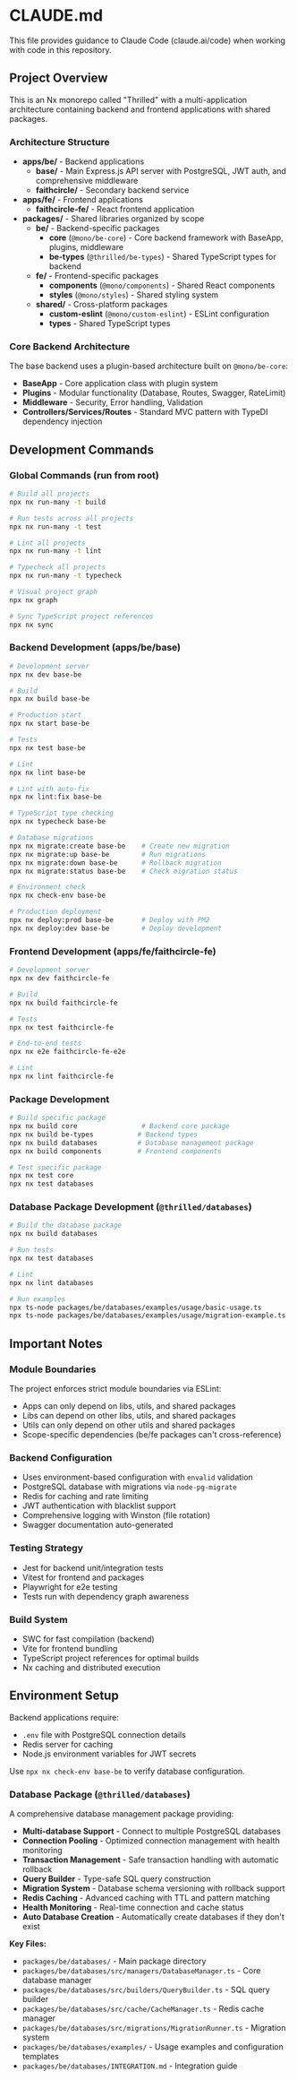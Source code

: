 # CLAUDE.md

This file provides guidance to Claude Code (claude.ai/code) when working with code in this repository.

## Project Overview

This is an Nx monorepo called "Thrilled" with a multi-application architecture containing backend and frontend applications with shared packages.

### Architecture Structure

- **apps/be/** - Backend applications
  - **base/** - Main Express.js API server with PostgreSQL, JWT auth, and comprehensive middleware
  - **faithcircle/** - Secondary backend service
- **apps/fe/** - Frontend applications  
  - **faithcircle-fe/** - React frontend application
- **packages/** - Shared libraries organized by scope
  - **be/** - Backend-specific packages
    - **core** (`@mono/be-core`) - Core backend framework with BaseApp, plugins, middleware
    - **be-types** (`@thrilled/be-types`) - Shared TypeScript types for backend
  - **fe/** - Frontend-specific packages
    - **components** (`@mono/components`) - Shared React components
    - **styles** (`@mono/styles`) - Shared styling system
  - **shared/** - Cross-platform packages
    - **custom-eslint** (`@mono/custom-eslint`) - ESLint configuration
    - **types** - Shared TypeScript types

### Core Backend Architecture

The base backend uses a plugin-based architecture built on `@mono/be-core`:
- **BaseApp** - Core application class with plugin system
- **Plugins** - Modular functionality (Database, Routes, Swagger, RateLimit)
- **Middleware** - Security, Error handling, Validation
- **Controllers/Services/Routes** - Standard MVC pattern with TypeDI dependency injection

## Development Commands

### Global Commands (run from root)
```bash
# Build all projects
npx nx run-many -t build

# Run tests across all projects
npx nx run-many -t test

# Lint all projects
npx nx run-many -t lint

# Typecheck all projects
npx nx run-many -t typecheck

# Visual project graph
npx nx graph

# Sync TypeScript project references
npx nx sync
```

### Backend Development (apps/be/base)
```bash
# Development server
npx nx dev base-be

# Build
npx nx build base-be

# Production start
npx nx start base-be

# Tests
npx nx test base-be

# Lint
npx nx lint base-be

# Lint with auto-fix
npx nx lint:fix base-be

# TypeScript type checking
npx nx typecheck base-be

# Database migrations
npx nx migrate:create base-be    # Create new migration
npx nx migrate:up base-be        # Run migrations
npx nx migrate:down base-be      # Rollback migration
npx nx migrate:status base-be    # Check migration status

# Environment check
npx nx check-env base-be

# Production deployment
npx nx deploy:prod base-be       # Deploy with PM2
npx nx deploy:dev base-be        # Deploy development
```

### Frontend Development (apps/fe/faithcircle-fe)
```bash
# Development server
npx nx dev faithcircle-fe

# Build
npx nx build faithcircle-fe

# Tests
npx nx test faithcircle-fe

# End-to-end tests
npx nx e2e faithcircle-fe-e2e

# Lint
npx nx lint faithcircle-fe
```

### Package Development
```bash
# Build specific package
npx nx build core                # Backend core package
npx nx build be-types           # Backend types
npx nx build databases          # Database management package
npx nx build components         # Frontend components

# Test specific package
npx nx test core
npx nx test databases
```

### Database Package Development (`@thrilled/databases`)
```bash
# Build the database package
npx nx build databases

# Run tests
npx nx test databases

# Lint
npx nx lint databases

# Run examples
npx ts-node packages/be/databases/examples/usage/basic-usage.ts
npx ts-node packages/be/databases/examples/usage/migration-example.ts
```

## Important Notes

### Module Boundaries
The project enforces strict module boundaries via ESLint:
- Apps can only depend on libs, utils, and shared packages
- Libs can depend on other libs, utils, and shared packages
- Utils can only depend on other utils and shared packages
- Scope-specific dependencies (be/fe packages can't cross-reference)

### Backend Configuration
- Uses environment-based configuration with `envalid` validation
- PostgreSQL database with migrations via `node-pg-migrate`
- Redis for caching and rate limiting
- JWT authentication with blacklist support
- Comprehensive logging with Winston (file rotation)
- Swagger documentation auto-generated

### Testing Strategy
- Jest for backend unit/integration tests
- Vitest for frontend and packages
- Playwright for e2e testing
- Tests run with dependency graph awareness

### Build System
- SWC for fast compilation (backend)
- Vite for frontend bundling
- TypeScript project references for optimal builds
- Nx caching and distributed execution

## Environment Setup

Backend applications require:
- `.env` file with PostgreSQL connection details
- Redis server for caching
- Node.js environment variables for JWT secrets

Use `npx nx check-env base-be` to verify database configuration.

### Database Package (`@thrilled/databases`)

A comprehensive database management package providing:
- **Multi-database Support** - Connect to multiple PostgreSQL databases
- **Connection Pooling** - Optimized connection management with health monitoring  
- **Transaction Management** - Safe transaction handling with automatic rollback
- **Query Builder** - Type-safe SQL query construction
- **Migration System** - Database schema versioning with rollback support
- **Redis Caching** - Advanced caching with TTL and pattern matching
- **Health Monitoring** - Real-time connection and cache status
- **Auto Database Creation** - Automatically create databases if they don't exist

**Key Files:**
- `packages/be/databases/` - Main package directory
- `packages/be/databases/src/managers/DatabaseManager.ts` - Core database manager
- `packages/be/databases/src/builders/QueryBuilder.ts` - SQL query builder
- `packages/be/databases/src/cache/CacheManager.ts` - Redis cache manager
- `packages/be/databases/src/migrations/MigrationRunner.ts` - Migration system
- `packages/be/databases/examples/` - Usage examples and configuration templates
- `packages/be/databases/INTEGRATION.md` - Integration guide